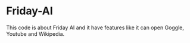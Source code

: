 # Friday-AI
This code is about Friday AI and it have features like it can open Goggle, Youtube and Wikipedia.
